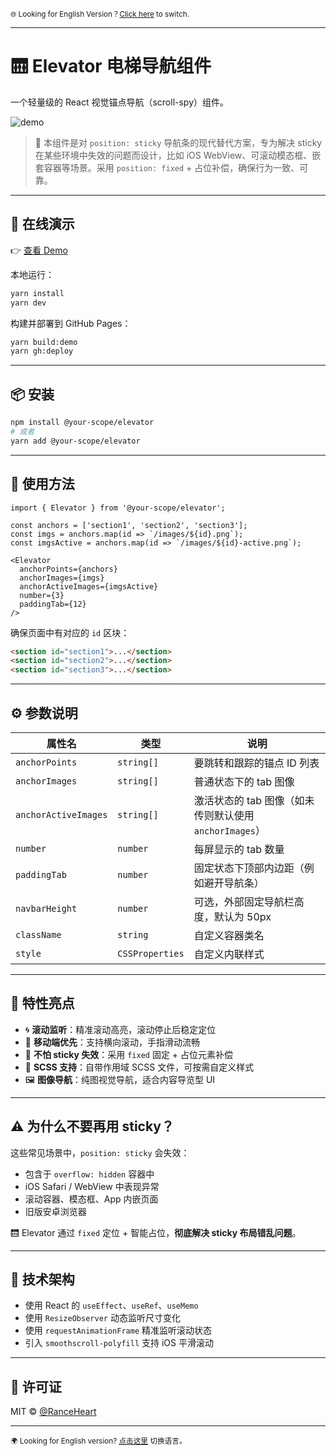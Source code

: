 <sub>🌐 Looking for English Version？[Click here](./README.md) to switch.</sub>

---

# 🛗 Elevator 电梯导航组件

一个轻量级的 React 视觉锚点导航（scroll-spy）组件。

![demo](https://your-name.github.io/elevator/demo-preview.gif)

> 🧭 本组件是对 `position: sticky` 导航条的现代替代方案，专为解决 sticky 在某些环境中失效的问题而设计，比如 iOS WebView、可滚动模态框、嵌套容器等场景。采用 `position: fixed` + 占位补偿，确保行为一致、可靠。

---

## 🚀 在线演示

👉 [查看 Demo](https://ranceheart.github.io/sticky-elevator/)

本地运行：

```bash
yarn install
yarn dev
```

构建并部署到 GitHub Pages：

```bash
yarn build:demo
yarn gh:deploy
```

---

## 📦 安装

```bash
npm install @your-scope/elevator
# 或者
yarn add @your-scope/elevator
```

---

## 🔧 使用方法

```tsx
import { Elevator } from '@your-scope/elevator';

const anchors = ['section1', 'section2', 'section3'];
const imgs = anchors.map(id => `/images/${id}.png`);
const imgsActive = anchors.map(id => `/images/${id}-active.png`);

<Elevator
  anchorPoints={anchors}
  anchorImages={imgs}
  anchorActiveImages={imgsActive}
  number={3}
  paddingTab={12}
/>
```

确保页面中有对应的 `id` 区块：

```html
<section id="section1">...</section>
<section id="section2">...</section>
<section id="section3">...</section>
```

---

## ⚙️ 参数说明

| 属性名                | 类型            | 说明                                                       |
|---------------------|----------------|------------------------------------------------------------|
| `anchorPoints`      | `string[]`     | 要跳转和跟踪的锚点 ID 列表                                |
| `anchorImages`      | `string[]`     | 普通状态下的 tab 图像                                      |
| `anchorActiveImages`| `string[]`     | 激活状态的 tab 图像（如未传则默认使用 `anchorImages`）     |
| `number`            | `number`       | 每屏显示的 tab 数量                                        |
| `paddingTab`        | `number`       | 固定状态下顶部内边距（例如避开导航条）                    |
| `navbarHeight`      | `number`       | 可选，外部固定导航栏高度，默认为 50px                     |
| `className`         | `string`       | 自定义容器类名                                             |
| `style`             | `CSSProperties`| 自定义内联样式                                             |

---

## 🧪 特性亮点

- 🌀 **滚动监听**：精准滚动高亮，滚动停止后稳定定位
- 📱 **移动端优先**：支持横向滚动，手指滑动流畅
- 📌 **不怕 sticky 失效**：采用 `fixed` 固定 + 占位元素补偿
- 🧵 **SCSS 支持**：自带作用域 SCSS 文件，可按需自定义样式
- 🖼️ **图像导航**：纯图视觉导航，适合内容导览型 UI

---

## ⚠️ 为什么不要再用 sticky？

这些常见场景中，`position: sticky` 会失效：

- 包含于 `overflow: hidden` 容器中
- iOS Safari / WebView 中表现异常
- 滚动容器、模态框、App 内嵌页面
- 旧版安卓浏览器

🛗 Elevator 通过 `fixed` 定位 + 智能占位，**彻底解决 sticky 布局错乱问题**。

---

## 📐 技术架构

- 使用 React 的 `useEffect`、`useRef`、`useMemo`
- 使用 `ResizeObserver` 动态监听尺寸变化
- 使用 `requestAnimationFrame` 精准监听滚动状态
- 引入 `smoothscroll-polyfill` 支持 iOS 平滑滚动

---

## 🧱 许可证

MIT © [@RanceHeart](https://github.com/RanceHeart)

---

<sub>🌍 Looking for English version? [点击这里](./README.md) 切换语言。</sub>

